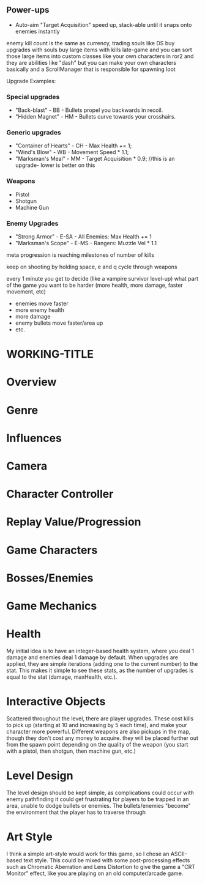 ## Power-ups
- Auto-aim "Target Acquisition" speed up, stack-able until it snaps onto enemies instantly

enemy kill count is the same as currency, trading souls like DS
buy upgrades with souls
buy large items with kills late-game
and you can sort those large items into custom classes
like your own characters in ror2
and they are abilities
like "dash"
but you can make your own characters basically
and a ScrollManager that is responsible for spawning loot


Upgrade Examples:
### Special upgrades
- "Back-blast" - BB - Bullets propel you backwards in recoil.
- "Hidden Magnet" - HM - Bullets curve towards your crosshairs.
###  Generic upgrades
- "Container of Hearts" - CH - Max Health += 1;
- "Wind's Blow" - WB - Movement Speed * 1.1;
- "Marksman's Meal" - MM - Target Acquisition * 0.9; //this is an upgrade- lower is better on this 
### Weapons
- Pistol
- Shotgun
- Machine Gun
### Enemy Upgrades
- "Strong Armor" - E-SA - All Enemies: Max Health += 1
- "Marksman's Scope" - E-MS - Rangers: Muzzle Vel * 1.1

meta progression is reaching milestones of number of kills

keep on shooting by holding space, e and q cycle through weapons

every 1 minute you get to decide (like a vampire survivor level-up) what part of the game you want to be harder (more health, more damage, faster movement, etc)
- enemies move faster 
- more enemy health
- more damage
- enemy bullets move faster/area up
- etc.


# WORKING-TITLE

# Overview 

# Genre

# Influences

# Camera

# Character Controller

# Replay Value/Progression

# Game Characters 

# Bosses/Enemies 

# Game Mechanics 

# Health 
My initial idea is to have an integer-based health system, where you deal 1 damage and enemies deal 1 damage by default. When upgrades are applied, they are simple iterations (adding one to the current number) to the stat.
This makes it simple to see these stats, as the number of upgrades is equal to the stat (damage, maxHealth, etc.).
# Interactive Objects
Scattered throughout the level, there are player upgrades. These cost kills to pick up (starting at 10 and increasing by 5 each time), and make your character more powerful. 
Different weapons are also pickups in the map, though they don't cost any money to acquire. they will be placed further out from the spawn point depending on the quality of the weapon (you start with a pistol, then shotgun, then machine gun, etc.)
# Level Design 
The level design should be kept simple, as complications could occur with enemy pathfinding it could get frustrating for players to be trapped in an area, unable to dodge bullets or enemies. The bullets/enemies "become" the environment that the player has to traverse through
# Art Style 
I think a simple art-style would work for this game, so I chose an ASCII-based text style. This could be mixed with some post-processing effects such as Chromatic Aberration and Lens Distortion to give the game a "CRT Monitor" effect, like you are playing on an old computer/arcade game.
